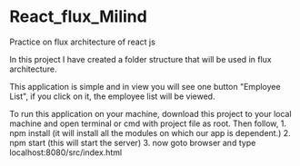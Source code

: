 # React_flux_Milind
Practice on flux architecture of react js

In this project I have created a folder structure that will be used in flux architecture.

This application is simple and in view you will see one button "Employee List", if you click on it, the employee list will be viewed.

To run this application on your machine, download this project to your local machine and open terminal or cmd with project file as root. Then follow,
      1. npm install (it will install all the modules on which our app is dependent.)
      2. npm start (this will start the server)
      3. now goto browser and type localhost:8080/src/index.html
      
